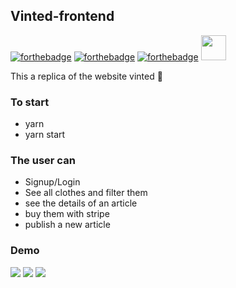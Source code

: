## Vinted-frontend

[![forthebadge](https://forthebadge.com/images/badges/uses-html.svg)](https://forthebadge.com) [![forthebadge](https://forthebadge.com/images/badges/uses-css.svg)](https://forthebadge.com) [![forthebadge](https://forthebadge.com/images/badges/made-with-javascript.svg)](https://forthebadge.com) 
<img src="https://cdn.jsdelivr.net/gh/devicons/devicon/icons/react/react-original.svg" height="40" />

This a replica of the website vinted 👗

### To start

* yarn
* yarn start

### The user can 

* Signup/Login
* See all clothes and filter them
* see the details of an article
* buy them with stripe 
* publish a new article

### Demo

![](https://media.giphy.com/media/eODorF2RmIHol2Wt3g/giphy.gif) 
![](https://media.giphy.com/media/jr9sXkCIjASczwccR8/giphy.gif) 
![](https://media.giphy.com/media/BROkI1LCL8eMU9ejiS/giphy.gif) 
